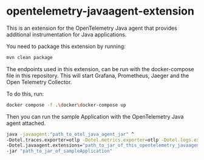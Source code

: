 # opentelemetry-javaagent-extension

This is an extension for the OpenTelemetry Java agent that provides additional instrumentation for Java applications.

You need to package this extension by running:
    
```bash
mvn clean package
```

The endpoints used in this extension, can be run with the docker-compose file in this repository. This will start Grafana, Prometheus, Jaeger and the Open Telemetry Collector.

To do this, run:

```bash 
docker compose -f .\docker\docker-compose up
```
Then you can run the sample Application with the OpenTelemetry Java agent attached.
    
```bash
java -javaagent:"path_to_otel_java_agent_jar" ^
-Dotel.traces.exporter=otlp -Dotel.metrics.exporter=otlp -Dotel.logs.exporter=logging ^
-Dotel.javaagent.extensions="path_to_jar_of_this_opentelemetry_javaagent_extension" ^
-jar "path_to_jar_of_sampleApplication"
```

